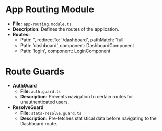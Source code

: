 # App Routing Module

- **File:** `app-routing.module.ts`
- **Description:** Defines the routes of the application.
- **Routes:**
  - Path: '', redirectTo: '/dashboard', pathMatch: 'full'
  - Path: 'dashboard', component: DashboardComponent
  - Path: 'login', component: LoginComponent

# Route Guards

- **AuthGuard**
  - **File:** `auth.guard.ts`
  - **Description:** Prevents navigation to certain routes for unauthenticated users.
- **ResolveGuard**
  - **File:** `stats-resolve.guard.ts`
  - **Description:** Pre-fetches statistical data before navigating to the Dashboard route.